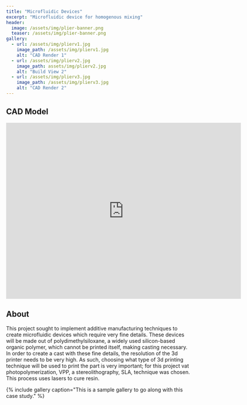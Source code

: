 ```yaml
---
title: "Microfluidic Devices"
excerpt: "Microfluidic device for homogenous mixing"
header:
  image: /assets/img/plier-banner.png
  teaser: /assets/img/plier-banner.png
gallery:
  - url: /assets/img/plierv1.jpg
    image_path: /assets/img/plierv1.jpg
    alt: "CAD Render 1"
  - url: /assets/img/plierv2.jpg
    image_path: assets/img/plierv2.jpg
    alt: "Build View 2"
  - url: /assets/img/plierv3.jpg
    image_path: /assets/img/plierv3.jpg
    alt: "CAD Render 2"
---
```


## CAD Model
<iframe src="https://vanderbilt643.autodesk360.com/shares/public/SH512d4QTec90decfa6ee4b2ab1210fc7ad9?mode=embed" width="640" height="480" allowfullscreen="true" webkitallowfullscreen="true" mozallowfullscreen="true"  frameborder="0"></iframe>

## About

This project sought to implement additive manufacturing techniques to create microfluidic devices which require very fine details. These devices will be made out of polydimethylsiloxane, a widely used silicon-based organic polymer, which cannot be printed itself, making casting necessary. In order to create a cast with these fine details, the resolution of the 3d printer needs to be very high. As such, choosing what type of 3d printing technique will be used to print the part is very important; for this project vat photopolymerization, VPP, a stereolithography, SLA, technique was chosen. This process uses lasers to cure resin.



{% include gallery caption="This is a sample gallery to go along with this case study." %}
